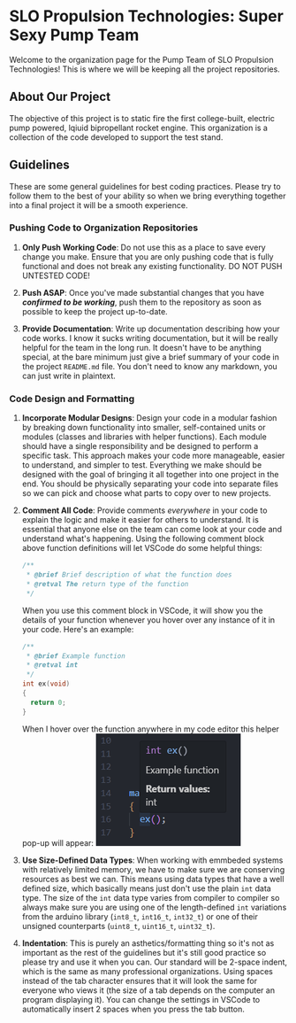 # SLO Propulsion Technologies: Super Sexy Pump Team
Welcome to the organization page for the Pump Team of SLO Propulsion Technologies! This is where we will be keeping all the project repositories.

## About Our Project
The objective of this project is to static fire the first college-built, electric pump powered, lqiuid bipropellant rocket engine. This organization is a collection of the code developed to support the test stand.

## Guidelines
These are some general guidelines for best coding practices. Please try to follow them to the best of your ability so when we bring everything together into a final project it will be a smooth experience.

### Pushing Code to Organization Repositories

1. **Only Push Working Code**: Do not use this as a place to save every change you make. Ensure that you are only pushing code that is fully functional and does not break any existing functionality. DO NOT PUSH UNTESTED CODE!

2. **Push ASAP**: Once you've made substantial changes that you have ***confirmed to be working***, push them to the repository as soon as possible to keep the project up-to-date.

3. **Provide Documentation**: Write up documentation describing how your code works. I know it sucks writing documentation, but it will be really helpful for the team in the long run. It doesn't have to be anything special, at the bare minimum just give a brief summary of your code in the project `README.md` file. You don't need to know any markdown, you can just write in plaintext.

### Code Design and Formatting
1. **Incorporate Modular Designs**: Design your code in a modular fashion by breaking down functionality into smaller, self-contained units or modules (classes and libraries with helper functions). Each module should have a single responsibility and be designed to perform a specific task. This approach makes your code more manageable, easier to understand, and simpler to test. Everything we make should be designed with the goal of bringing it all together into one project in the end. You should be physically separating your code into separate files so we can pick and choose what parts to copy over to new projects.

2. **Comment All Code**: Provide comments *everywhere* in your code to explain the logic and make it easier for others to understand. It is essential that anyone else on the team can come look at your code and understand what's happening. Using the following comment block above function definitions will let VSCode do some helpful things:
   
   ```cpp
   /**
    * @brief Brief description of what the function does
    * @retval The return type of the function
    */
   ```
   When you use this comment block in VSCode, it will show you the details of your function whenever you hover over any instance of it in your code. Here's an example:

   ```cpp
   /**
    * @brief Example function
    * @retval int
    */
   int ex(void)
   {
     return 0;
   }
   ```
   When I hover over the function anywhere in my code editor this helper pop-up will appear:
   ![VSC Function Hover Pop-Up](VSC-function-hover.png "VSC Hover")

3. **Use Size-Defined Data Types**: When working with emmbeded systems with relatively limited memory, we have to make sure we are conserving resources as best we can. This means using data types that have a well defined size, which basically means just don't use the plain `int` data type. The size of the `int` data type varies from compiler to compiler so always make sure you are using one of the length-defined `int` variations from the arduino library (`int8_t`, `int16_t`, `int32_t`) or one of their unsigned counterparts (`uint8_t`, `uint16_t`, `uint32_t`).

4. **Indentation**: This is purely an asthetics/formatting thing so it's not as important as the rest of the guidelines but it's still good practice so please try and use it when you can. Our standard will be 2-space indent, which is the same as many professional organizations. Using spaces instead of the tab character ensures that it will look the same for everyone who views it (the size of a tab depends on the computer an program displaying it). You can change the settings in VSCode to automatically insert 2 spaces when you press the tab button.
